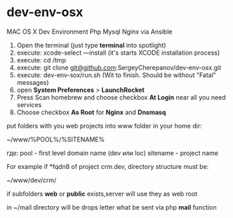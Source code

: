 # dev-env-osx
MAC OS X Dev Environment Php Mysql Nginx via Ansible

1. Open the terminal (just type **terminal** into spotlight)
2. execute: xcode-select —install (it's starts XCODE installation process)
3. execute: cd /tmp
4. execute: git clone git@github.com:SergeyCherepanov/dev-env-osx.git
5. execute: dev-env-sox/run.sh (Wit to finish. Should be without "Fatal" messages)
6. open **System Preferences** > **LaunchRocket**
7. Press Scan homebrew and choose checkbox **At Login** near all you need services
8. Choose checkbox **As Root** for **Nginx** and **Dnsmasq**

put folders with you web projects into www folder in your home dir:

~/www/%POOL%/%SITENAME%

где:
pool - first level domain name (dev или loc)
sitename - project name

For example if *fqdn8 of project  crm.dev, directory structure must be:

~/www/dev/crm/

if subfolders **web** or **public** exists,server will use they as web root

in ~/mail directory will be drops letter what be sent via php **mail** function
